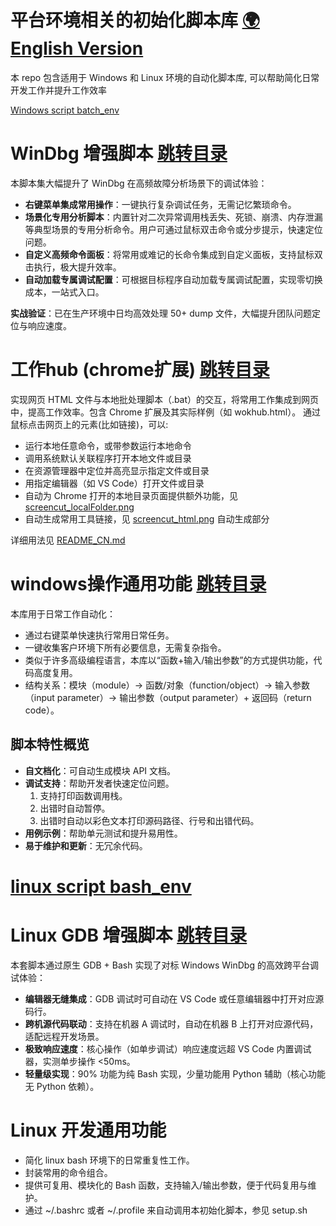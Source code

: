 # 平台环境相关的初始化脚本库 [🌍 English Version](README.md)
本 repo 包含适用于 Windows 和 Linux 环境的自动化脚本库, 可以帮助简化日常开发工作并提升工作效率

[Windows script batch_env](batch_env) 
# WinDbg 增强脚本 [跳转目录](batch_env/windbg)
本脚本集大幅提升了 WinDbg 在高频故障分析场景下的调试体验：
- **右键菜单集成常用操作**：一键执行复杂调试任务，无需记忆繁琐命令。
- **场景化专用分析脚本**：内置针对二次异常调用栈丢失、死锁、崩溃、内存泄漏等典型场景的专用分析命令。用户可通过鼠标双击命令或分步提示，快速定位问题。
- **自定义高频命令面板**：将常用或难记的长命令集成到自定义面板，支持鼠标双击执行，极大提升效率。
- **自动加载专属调试配置**：可根据目标程序自动加载专属调试配置，实现零切换成本，一站式入口。

**实战验证**：已在生产环境中日均高效处理 50+ dump 文件，大幅提升团队问题定位与响应速度。

# 工作hub (chrome扩展) [跳转目录](batch_env/web/chrome_extension)
实现网页 HTML 文件与本地批处理脚本（.bat）的交互，将常用工作集成到网页中，提高工作效率。包含 Chrome 扩展及其实际样例（如 wokhub.html）。
通过鼠标点击网页上的元素(比如链接)，可以:
- 运行本地任意命令，或带参数运行本地命令
- 调用系统默认关联程序打开本地文件或目录
- 在资源管理器中定位并高亮显示指定文件或目录
- 用指定编辑器（如 VS Code）打开文件或目录
- 自动为 Chrome 打开的本地目录页面提供额外功能，见 [screencut_localFolder.png](batch_env/web/chrome_extension/install/test/screencut_localFolder.png)
- 自动生成常用工具链接，见 [screencut_html.png](batch_env/web/chrome_extension/install/test/screencut_html.png) 自动生成部分

详细用法见 [README_CN.md](batch_env/web/chrome_extension/README_CN.md)

# windows操作通用功能 [跳转目录](batch_env/common)
本库用于日常工作自动化：
- 通过右键菜单快速执行常用日常任务。
- 一键收集客户环境下所有必要信息，无需复杂指令。
- 类似于许多高级编程语言，本库以“函数+输入/输出参数”的方式提供功能，代码高度复用。
- 结构关系：模块（module）→ 函数/对象（function/object）→ 输入参数（input parameter）→ 输出参数（output parameter）+ 返回码（return code）。

## 脚本特性概览
- **自文档化**：可自动生成模块 API 文档。
- **调试支持**：帮助开发者快速定位问题。
    1. 支持打印函数调用栈。
    2. 出错时自动暂停。
    3. 出错时自动以彩色文本打印源码路径、行号和出错代码。
- **用例示例**：帮助单元测试和提升易用性。
- **易于维护和更新**：无冗余代码。

# [linux script bash_env](bash_env) 

# Linux GDB 增强脚本  [跳转目录](bash_env/app/gdb)
本套脚本通过原生 GDB + Bash 实现了对标 Windows WinDbg 的高效跨平台调试体验：

- **编辑器无缝集成**：GDB 调试时可自动在 VS Code 或任意编辑器中打开对应源码行。
- **跨机源代码联动**：支持在机器 A 调试时，自动在机器 B 上打开对应源代码，适配远程开发场景。
- **极致响应速度**：核心操作（如单步调试）响应速度远超 VS Code 内置调试器，实测单步操作 <50ms。
- **轻量级实现**：90% 功能为纯 Bash 实现，少量功能用 Python 辅助（核心功能无 Python 依赖）。

# Linux 开发通用功能
- 简化 linux bash 环境下的日常重复性工作。
- 封装常用的命令组合。
- 提供可复用、模块化的 Bash 函数，支持输入/输出参数，便于代码复用与维护。
- 通过 ~/.bashrc 或者 ~/.profile 来自动调用本初始化脚本，参见 setup.sh
